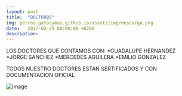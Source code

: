 ```yaml
---
layout: post
title:  "DOCTOR@S"
img: perros-gatosymas.github.io/assets/img/descarga.png
date:   2017-03-29 00:00:00 +0200
description:
---
```

LOS DOCTORES  QUE CONTAMOS CON:
  *GUADALUPE HERNANDEZ
  *JORGE SANCHEZ
  *MERCEDES AGUILERA
  *EMILIO GONZALEZ
  
  
 TODOS NUESTRO DOCTORES ESTAN SERTIFICADOS Y CON DOCUMENTACION OFICIAL
 
 ![image](https://user-images.githubusercontent.com/100168748/164959145-ee316f91-7740-4e68-9d44-4a1449b44b1f.png)


